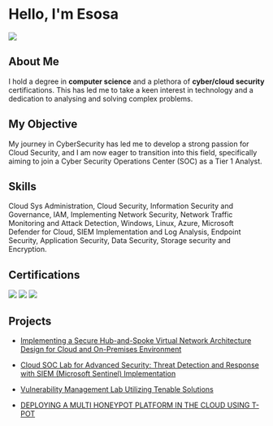 # Hello, I'm Esosa
<a href="https://linkedin.com"><img src="https://img.shields.io/badge/-LinkedIn-0072b1?&style=for-the-badge&logo=linkedin&logoColor=white" /></a>

## About Me

I hold a degree in **computer science** and a plethora of **cyber/cloud security** certifications. This has led me to take a keen interest in technology and a dedication to analysing and solving complex problems.

## My Objective
My journey in CyberSecurity has led me to develop a strong passion for Cloud Security, and I am now eager to transition into this field, specifically aiming to join a Cyber Security Operations Center (SOC) as a Tier 1 Analyst.

## Skills
Cloud Sys Administration, Cloud Security, Information Security and Governance, IAM, Implementing Network Security, Network Traffic Monitoring and Attack Detection, Windows, Linux, Azure, Microsoft Defender for Cloud, SIEM Implementation and Log Analysis, Endpoint Security, Application Security, Data Security, Storage security and Encryption.

## Certifications

<img src="https://img.shields.io/badge/-Security%2B-FF0000?&style=for-the-badge&logo=CompTIA&logoColor=white" />
<img src="https://img.shields.io/badge/SC900-%20Fundamentals%20of%20Security%2C%20Compliance%2C%20and%20Identity-007ACC?style=for-the-badge&logo=microsoft&logoColor=white" />
<img src="https://img.shields.io/badge/AZ500-%20Microsoft%20Azure%20Security%20Engineer Associate-0078D4?style=for-the-badge&logo=microsoft&logoColor=white" />

## Projects

- <a href="https://github.com/EsoCloudKing/PROJECT-01/blob/main/README.md">Implementing a Secure Hub-and-Spoke Virtual Network Architecture Design for Cloud and On-Premises Environment</a>

- <a href="https://github.com/EsoCloudKing/PROJECT-02-Cloud-Soc-Lab-with-SIEM-Sentinel">Cloud SOC Lab for Advanced Security: Threat Detection and Response with SIEM (Microsoft Sentinel) Implementation</a>

- <a href="https://github.com/EsoCloudKing/PROJECT-LAB-03-Vulnerability-Management">Vulnerability Management Lab Utilizing Tenable Solutions</a>

- <a href="https://github.com/EsoCloudKing/PROJECT-LAB-04-Honeypot-In-The-Cloud">DEPLOYING A MULTI HONEYPOT PLATFORM IN THE CLOUD USING T-POT</a>

